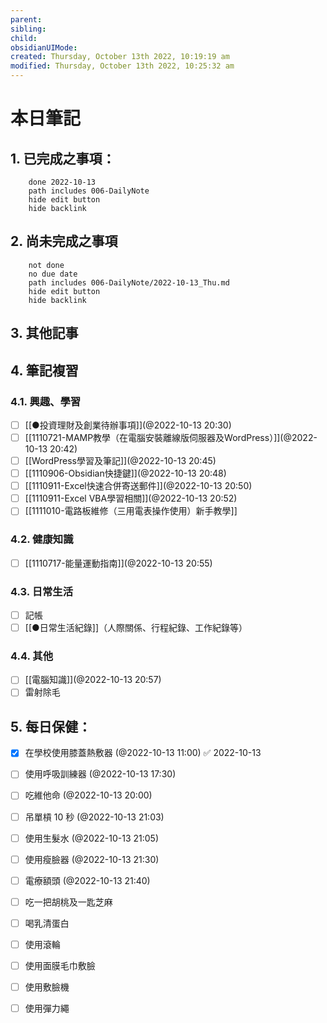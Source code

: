 ```yaml
---
parent: 
sibling: 
child: 
obsidianUIMode: 
created: Thursday, October 13th 2022, 10:19:19 am
modified: Thursday, October 13th 2022, 10:25:32 am
---
```


# 本日筆記

## 1. 已完成之事項：
```tasks
	done 2022-10-13
	path includes 006-DailyNote
	hide edit button 
	hide backlink
```

## 2. 尚未完成之事項
```tasks
	not done
	no due date
	path includes 006-DailyNote/2022-10-13_Thu.md
	hide edit button 
	hide backlink
```

## 3. 其他記事

## 4. 筆記複習
### 4.1. 興趣、學習
- [ ] [[●投資理財及創業待辦事項]](@2022-10-13 20:30)
- [ ] [[1110721-MAMP教學（在電腦安裝離線版伺服器及WordPress）]](@2022-10-13 20:42)
- [ ] [[WordPress學習及筆記]](@2022-10-13 20:45)
- [ ] [[1110906-Obsidian快捷鍵]](@2022-10-13 20:48)
- [ ] [[1110911-Excel快速合併寄送郵件]](@2022-10-13 20:50)
- [ ] [[1110911-Excel VBA學習相關]](@2022-10-13 20:52)
- [ ] [[1111010-電路板維修（三用電表操作使用）新手教學]]

### 4.2. 健康知識
- [ ] [[1110717-能量運動指南]](@2022-10-13 20:55)

### 4.3. 日常生活
- [ ] 記帳
- [ ] [[●日常生活紀錄]]（人際關係、行程紀錄、工作紀錄等）

### 4.4. 其他
- [ ] [[電腦知識]](@2022-10-13 20:57)
- [ ] 雷射除毛

## 5. 每日保健：
- [x] 在學校使用膝蓋熱敷器 (@2022-10-13 11:00) ✅ 2022-10-13
- [ ] 使用呼吸訓練器 (@2022-10-13 17:30)
- [ ] 吃維他命 (@2022-10-13 20:00)
- [ ] 吊單槓 10 秒 (@2022-10-13 21:03)
- [ ] 使用生髮水 (@2022-10-13 21:05)
- [ ] 使用瘦臉器 (@2022-10-13 21:30)
- [ ] 電療額頭 (@2022-10-13 21:40)
- [ ] 吃一把胡桃及一匙芝麻
- [ ] 喝乳清蛋白
- [ ] 使用滾輪
- [ ] 使用面膜毛巾敷臉
- [ ] 使用敷臉機
- [ ] 使用彈力繩


